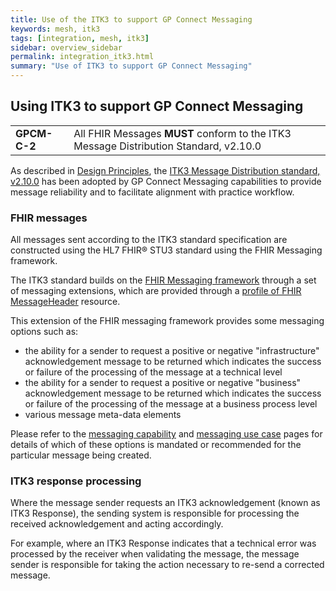 ```yaml
---
title: Use of the ITK3 to support GP Connect Messaging
keywords: mesh, itk3
tags: [integration, mesh, itk3]
sidebar: overview_sidebar
permalink: integration_itk3.html
summary: "Use of ITK3 to support GP Connect Messaging"
---
```


## Using ITK3 to support GP Connect Messaging ##

<table class="requirement-box">
  <tr>
    <td><strong>GPCM-C-2</strong></td>
    <td>All FHIR Messages <strong>MUST</strong> conform to the ITK3 Message Distribution Standard, v2.10.0</td>
  </tr>
</table>

As described in [Design Principles](design_principles.html#reliability-itk3), the [ITK3 Message Distribution standard, v2.10.0](https://developer.nhs.uk/apis/itk3messagedistribution-2-10-0/) has been adopted by GP Connect Messaging capabilities to provide message reliability and to facilitate alignment with practice workflow.

### FHIR messages ###

All messages sent according to the ITK3 standard specification are constructed using the HL7 FHIR&reg; STU3 standard using the FHIR Messaging framework.

The ITK3 standard builds on the [FHIR Messaging framework](https://www.hl7.org/fhir/STU3/messaging.html) through a set of messaging extensions, which are provided through a [profile of FHIR MessageHeader](https://fhir.nhs.uk/STU3/StructureDefinition/ITK-MessageHeader-2/_history/2.1) resource. 

This extension of the FHIR messaging framework provides some messaging options such as:

- the ability for a sender to request a positive or negative "infrastructure" acknowledgement message to be returned which indicates the success or failure of the processing of the message at a technical level
- the ability for a sender to request a positive or negative "business" acknowledgement message to be returned which indicates the success or failure of the processing of the message at a business process level
- various message meta-data elements

Please refer to the [messaging capability](senddocument.html) and [messaging use case](senddocument_fedcon_overview.html) pages for details of which of these options is mandated or recommended for the particular message being created.

### ITK3 response processing ###

Where the message sender requests an ITK3 acknowledgement (known as ITK3 Response), the sending system is responsible for processing the received acknowledgement and acting accordingly.

For example, where an ITK3 Response indicates that a technical error was processed by the receiver when validating the message, the message sender is responsible for taking the action necessary to re-send a corrected message.    

